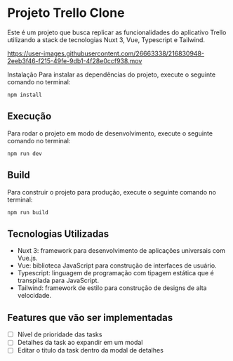 # Projeto Trello Clone

Este é um projeto que busca replicar as funcionalidades do aplicativo Trello utilizando a stack de tecnologias Nuxt 3, Vue, Typescript e Tailwind.

https://user-images.githubusercontent.com/26663338/216830948-2eeb3f46-f215-49fe-9db1-4f28e0ccf938.mov

Instalação
Para instalar as dependências do projeto, execute o seguinte comando no terminal:

`npm install`

## Execução

Para rodar o projeto em modo de desenvolvimento, execute o seguinte comando no terminal:

`npm run dev`

## Build

Para construir o projeto para produção, execute o seguinte comando no terminal:

`npm run build`

## Tecnologias Utilizadas

- Nuxt 3: framework para desenvolvimento de aplicações universais com Vue.js.
- Vue: biblioteca JavaScript para construção de interfaces de usuário.
- Typescript: linguagem de programação com tipagem estática que é transpilada para JavaScript.
- Tailwind: framework de estilo para construção de designs de alta velocidade.

## Features que vão ser implementadas

- [ ] Nível de prioridade das tasks
- [ ] Detalhes da task ao expandir em um modal
- [ ] Editar o titulo da task dentro da modal de detalhes
